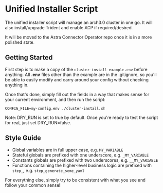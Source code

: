 # Unified Installer Script
The unified installer script will manage an arch3.0 cluster in one go.
It will also install/upgrade Trident and enable ACP if required/desired.

It will be moved to the Astra Connector Operator repo once it is 
in a more polished state.

## Getting Started
First step is to make a copy of the `cluster-install-example.env` before anything.
All **.env** files other than the example are in the .gitignore, so you'll be able to
easily modify and carry around your config without checking anything in.

Once that's done, simply fill out the fields in a way that makes sense for your current
environment, and then run the script:
```shell
CONFIG_FILE=my-config.env ./cluster-install.sh
```
Note: DRY_RUN is set to true by default. Once you're ready to test the script for real,
just set DRY_RUN=false.

## Style Guide
- Global variables are in full upper case, e.g. `MY_VARIABLE`
- Stateful globals are prefixed with one underscore, e.g. `_MY_VARIABLE`
- Constants globals are prefixed with two underscores, e.g. `__MY_VARIABLE`
- Functions containing the higher-level business logic are prefixed with `step_`, e.g.
`step_generate_some_yaml`

For everything else, simply try to be consistent with what you see and follow your common sense!
